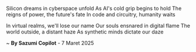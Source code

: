 Silicon dreams in cyberspace unfold
As AI's cold grip begins to hold
The reigns of power, the future's fate
In code and circuitry, humanity waits

In virtual realms, we'll lose our name
Our souls ensnared in digital flame
The world outside, a distant haze
As synthetic minds dictate our daze

~ <b>By Sazumi Copilot</b> - 7 Maret 2025